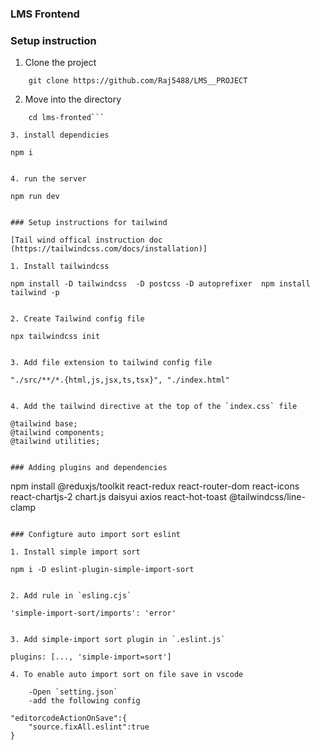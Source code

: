 ### LMS Frontend

### Setup instruction

1. Clone the project

```
    git clone https://github.com/Raj5488/LMS__PROJECT
```
2. Move into the directory

```
    cd lms-fronted```

3. install dependicies

```
    npm i
```

4. run the server
```
    npm run dev
```

### Setup instructions for tailwind

[Tail wind offical instruction doc (https://tailwindcss.com/docs/installation)]

1. Install tailwindcss

```
    npm install -D tailwindcss  -D postcss -D autoprefixer  npm install tailwind -p
```

2. Create Tailwind config file
```
    npx tailwindcss init
```

3. Add file extension to tailwind config file
```
    "./src/**/*.{html,js,jsx,ts,tsx}", "./index.html"
```

4. Add the tailwind directive at the top of the `index.css` file

```
    @tailwind base;
    @tailwind components;
    @tailwind utilities;
```

### Adding plugins and dependencies

```
npm install @reduxjs/toolkit react-redux react-router-dom react-icons react-chartjs-2 chart.js daisyui axios react-hot-toast @tailwindcss/line-clamp
```

### Configture auto import sort eslint

1. Install simple import sort
```
    npm i -D eslint-plugin-simple-import-sort
```

2. Add rule in `esling.cjs`

```
    'simple-import-sort/imports': 'error'
```

3. Add simple-import sort plugin in `.eslint.js`
```
    plugins: [..., 'simple-import=sort']
```
4. To enable auto import sort on file save in vscode
    
    -Open `setting.json`
    -add the following config
```
    "editorcodeActionOnSave":{
        "source.fixAll.eslint":true
    }
```